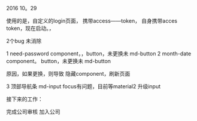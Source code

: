2016 10。29

使用的是，自定义的login页面，
携带access——token，
自身携带acces token，现在启动。，


2个bug 未消除

1 need-password component，，button，未更换未 md-button
2 month-date component。     button，未更换未 md-button

原因，如果更换，则导致 隐藏component，刷新页面

3  顶部导航条  md-input  focus有问题，目前等material2 升级input




接下来的工作：

  完成公司审核
  加入公司


